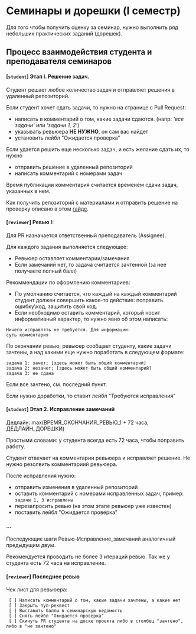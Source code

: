 # Семинары и дорешки (I  семестр)

Для того чтобы получить оценку за семинар, нужно выполнить ряд небольших практических заданий (дорешек).

## Процесс взаимодействия студента и преподавателя семинаров

#### [`student`] Этап I. Решение задач.

Студент решает любое количество задач и отправляет решения в удаленный репозиторий.

Если студент хочет сдать задачи, то нужно на странице с Pull Request:
 - написать в комментарий о том, какие задачи сдаются. (напр: _'все задачи'_ или _'задачи 1, 2'_)
 - указывать ревьюера **НЕ НУЖНО**, он сам вас найдет
 - установить лейбл "Ожидается проверка"

Если удается решить еще несколько задач, и есть желание сдать их, то нужно
 - отправить решение в удаленный репозиторий
 - написать комментарий с номерами задач

Время публикации комментария считается временем сдачи задач, указанных в нем.

Как получить репозиторий с материалами и отправить решение на проверку описано в этом [гайде](https://gist.github.com/Sviftel/9cbd6cf6e2e3b4e898a11df742d274e7).


#### [`reviewer`] Ревью I:

Для PR назначается ответственный преподаватель (Assignee). 

Для каждого задания выполняется следующее:
 - Ревьюер оставляет комментарии/замечания
 - Если замечаний нет, то задача считается зачтенной (за нее получаете полный балл)

Рекоммендации по оформлению комментариев:
 - По умолчанию считается, что каждый на каждый комментарий студент должен совершить какое-то действие: поправить ошибку\код, защитить свой код.
 - Если необходимо оставить комментарий, который носит информативный характер, то нужно явно об этом написать:

```
Ничего исправлять не требуется. Для информации:
суть комментария
```

По окончании ревью, ревьюер сообщает студенту, какие задачи зачтены, а над какими еще нужно поработать в следующем формате:

```
задача 1: зачет; [здесь может быть общий комментарий]
задача 2: незачет; [здесь может быть общий комментарий]
задача 3: не сдана
```

Если все зачтено, см. последний пункт.

Если нужно доработки, то ставит лейбл "Требуются исправления"

#### [`student`] Этап 2. Исправление замечаний 

Дедлайн: max(ВРЕМЯ_ОКОНЧАНИЯ_РЕВЬЮ_1 + 72 часа, ДЕДЛАЙН_ДОРЕШКИ)

Простыми словами: у студента всегда есть 72 часа, чтобы поправить работу.

Студент отвечает на комментарии ревьюера и исправляет решение. Не нужно резолвить комментариий ревьюера.

После исправления нужно:
 - отправить изменения в удаленный репозиторий
 - оставить комментарий с номерами исправленных задач, пример: `задачи 1, 3 исправлены`
 - перезапросить ревью (на этом этапе ревьюер уже известен)
 - поставить лейбл "Ожидается проверка"

#### ...

Последующие шаги Ревью-Исправление_замечаний аналогичный предыдущим двум.

Рекомендуется проводить не более 3 итераций ревью. Так же у студента есть 72 часа на исправление.

#### [`reviewer`] Последнее ревью

Чек лист для ревьюера:
```
 [ ] Написать комментарий о том, какие задачи зачтены, а какие нет
 [ ] Закрыть пул-реквест
 [ ] Выставить баллы в семинарскую ведомость
 [ ] Снять лейбл "Ожидается проверка"
 [ ] Скинуть PR студента на доске проекта либо в столбец "зачтено", либо в "не зачтено"
```

